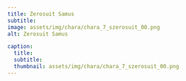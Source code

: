 ```yaml
---
title: Zerosuit Samus
subtitle: 
image: assets/img/chara/chara_7_szerosuit_00.png
alt: Zerosuit Samus

caption:
  title:
  subtitle: 
  thumbnail: assets/img/chara/chara_7_szerosuit_00.png
---
```

